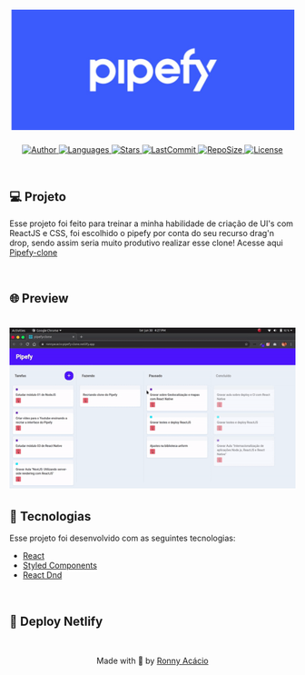 <h1 align="center">
  <img alt="PipeFyClone" title="#delicinha" src=".github/banner.jpeg" width="500px" />
</h1>

<p align="center">
  <a href="https://github.com/ronnyacacio">
    <img alt="Author" src="https://img.shields.io/badge/author-ronnyacacio-3b5bfd?style=flat-square">
  </a>

  <a href="#">
    <img alt="Languages" src="https://img.shields.io/github/languages/count/ronnyacacio/pipefy-clone?color=3b5bfd&style=flat-square">
  </a>

  <a href="https://github.com/ronnyacacio/pipefy-clone/stargazers">
    <img alt="Stars" src="https://img.shields.io/github/stars/ronnyacacio/pipefy-clone?color=3b5bfd&style=flat-square">
  </a>

  <a href="https://github.com/ronnyacacio/pipefy-clone/commits/master">
    <img alt="LastCommit" src="https://img.shields.io/github/last-commit/ronnyacacio/pipefy-clone?color=3b5bfd&style=flat-square">
  </a>

  <a href="#">
    <img alt="RepoSize" src="https://img.shields.io/github/repo-size/ronnyacacio/pipefy-clone?color=3b5bfd&style=flat-square">
  </a>

  <a href="https://github.com/ronnyacacio/discord-clone/blob/master/LICENSE.md">
    <img alt="License" src="https://img.shields.io/badge/license-MIT-brightgreen?color=3b5bfd&style=flat-square">
  </a>
</p>

<br />

## 💻 Projeto

Esse projeto foi feito para treinar a minha habilidade de criação de UI's com ReactJS e CSS, foi escolhido o pipefy por conta do seu recurso drag'n drop, sendo assim seria muito produtivo realizar esse clone! Acesse aqui [Pipefy-clone](#)

<br />

## 🌐 Preview

<h1 align="center">
    <img src=".github/pipefy.gif" />
</h1>

## 🚀 Tecnologias

Esse projeto foi desenvolvido com as seguintes tecnologias:

- [React](https://reactjs.org)
- [Styled Components](https://styled-components.com/)
- [React Dnd](https://react-dnd.github.io/react-dnd/about)

<br />

## 🔨 Deploy Netlify

<br />

<p align="center">
  Made with 💙 by <a href="https://www.linkedin.com/in/ronnyacacio/"> Ronny Acácio </a>
</p>
